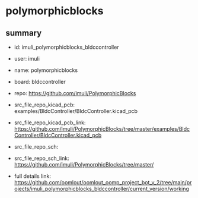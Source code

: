 # polymorphicblocks
 
## summary 
* id: imuli_polymorphicblocks_bldccontroller
* user: imuli
* name: polymorphicblocks
* board: bldccontroller
* repo: https://github.com/imuli/PolymorphicBlocks
* src_file_repo_kicad_pcb: examples/BldcController/BldcController.kicad_pcb
* src_file_repo_kicad_pcb_link: https://github.com/imuli/PolymorphicBlocks/tree/master/examples/BldcController/BldcController.kicad_pcb


* src_file_repo_sch: 
* src_file_repo_sch_link: https://github.com/imuli/PolymorphicBlocks/tree/master/
* full details link: https://github.com/oomlout/oomlout_oomp_project_bot_v_2/tree/main/projects/imuli_polymorphicblocks_bldccontroller/current_version/working  







